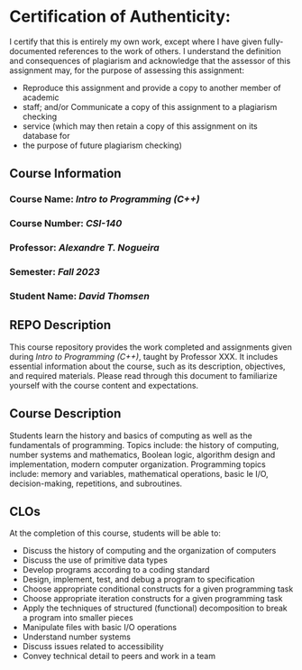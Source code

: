# Certification of Authenticity:
I certify that this is entirely my own work, except where I have given
fully-documented references to the work of others. I understand the definition
and consequences of plagiarism and acknowledge that the assessor of this
assignment may, for the purpose of assessing this assignment:
- Reproduce this assignment and provide a copy to another member of academic
- staff; and/or Communicate a copy of this assignment to a plagiarism checking
- service (which may then retain a copy of this assignment on its database for
- the purpose of future plagiarism checking)

## Course Information

### Course Name: _Intro to Programming (C++)_
### Course Number: _CSI-140_
### Professor: _Alexandre T. Nogueira_
### Semester: _Fall 2023_
### Student Name: _David Thomsen_


## REPO Description

This course repository provides the work completed and assignments given during _Intro to Programming (C++)_, taught by Professor XXX. It includes essential information about the course, such as its description, objectives, and required materials. Please read through this document to familiarize yourself with the course content and expectations.

## Course Description

Students learn the history and basics of computing as well as the fundamentals of programming. Topics include: the history of computing, number systems and mathematics, Boolean logic, algorithm design and implementation, modern computer organization. Programming topics include: memory and variables, mathematical operations, basic le I/O, decision-making, repetitions, and subroutines.

## CLOs

At the completion of this course, students will be able to:

- Discuss the history of computing and the organization of computers
- Discuss the use of primitive data types
- Develop programs according to a coding standard
- Design, implement, test, and debug a program to specification
- Choose appropriate conditional constructs for a given programming task
- Choose appropriate iteration constructs for a given programming task
- Apply the techniques of structured (functional) decomposition to break a program into smaller pieces
- Manipulate files with basic I/O operations
- Understand number systems
- Discuss issues related to accessibility
- Convey technical detail to peers and work in a team


